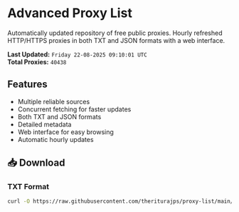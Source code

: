 # Advanced Proxy List

Automatically updated repository of free public proxies. Hourly refreshed HTTP/HTTPS proxies in both TXT and JSON formats with a web interface.

**Last Updated:** `Friday 22-08-2025 09:10:01 UTC`  
**Total Proxies:** `40438`

## Features
- Multiple reliable sources
- Concurrent fetching for faster updates
- Both TXT and JSON formats
- Detailed metadata
- Web interface for easy browsing
- Automatic hourly updates

## 📥 Download

### TXT Format
```bash
curl -O https://raw.githubusercontent.com/theriturajps/proxy-list/main/proxies.txt